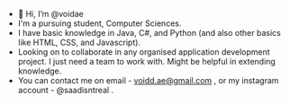 - 👋 Hi, I’m @voidae
- I'm a pursuing student, Computer Sciences.
- I have basic knowledge in Java, C#, and Python (and also other basics like HTML, CSS, and Javascript).
- Looking on to collaborate in any organised application development project. I just need a team to work with. Might be helpful in extending knowledge. 
- You can contact me on email - voidd.ae@gmail.com , or my instagram account - @saadisntreal .

<!---
voidae/voidae is a ✨ special ✨ repository because its `README.md` (this file) appears on your GitHub profile.
You can click the Preview link to take a look at your changes.
--->
